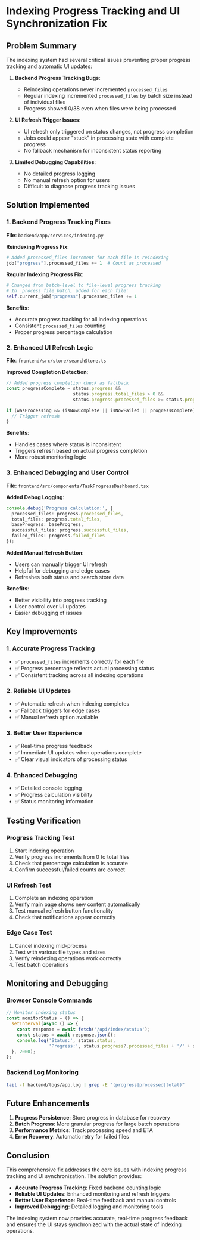 # Indexing Progress Tracking and UI Synchronization Fix

## Problem Summary

The indexing system had several critical issues preventing proper progress tracking and automatic UI updates:

1. **Backend Progress Tracking Bugs**:
   - Reindexing operations never incremented `processed_files`
   - Regular indexing incremented `processed_files` by batch size instead of individual files
   - Progress showed 0/38 even when files were being processed

2. **UI Refresh Trigger Issues**:
   - UI refresh only triggered on status changes, not progress completion
   - Jobs could appear "stuck" in processing state with complete progress
   - No fallback mechanism for inconsistent status reporting

3. **Limited Debugging Capabilities**:
   - No detailed progress logging
   - No manual refresh option for users
   - Difficult to diagnose progress tracking issues

## Solution Implemented

### 1. Backend Progress Tracking Fixes

**File**: `backend/app/services/indexing.py`

**Reindexing Progress Fix**:
```python
# Added processed_files increment for each file in reindexing
job["progress"].processed_files += 1  # Count as processed
```

**Regular Indexing Progress Fix**:
```python
# Changed from batch-level to file-level progress tracking
# In _process_file_batch, added for each file:
self.current_job["progress"].processed_files += 1
```

**Benefits**:
- Accurate progress tracking for all indexing operations
- Consistent `processed_files` counting
- Proper progress percentage calculation

### 2. Enhanced UI Refresh Logic

**File**: `frontend/src/store/searchStore.ts`

**Improved Completion Detection**:
```typescript
// Added progress completion check as fallback
const progressComplete = status.progress && 
                         status.progress.total_files > 0 && 
                         status.progress.processed_files >= status.progress.total_files;

if (wasProcessing && (isNowComplete || isNowFailed || progressComplete)) {
  // Trigger refresh
}
```

**Benefits**:
- Handles cases where status is inconsistent
- Triggers refresh based on actual progress completion
- More robust monitoring logic

### 3. Enhanced Debugging and User Control

**File**: `frontend/src/components/TaskProgressDashboard.tsx`

**Added Debug Logging**:
```typescript
console.debug('Progress calculation:', {
  processed_files: progress.processed_files,
  total_files: progress.total_files,
  baseProgress: baseProgress,
  successful_files: progress.successful_files,
  failed_files: progress.failed_files
});
```

**Added Manual Refresh Button**:
- Users can manually trigger UI refresh
- Helpful for debugging and edge cases
- Refreshes both status and search store data

**Benefits**:
- Better visibility into progress tracking
- User control over UI updates
- Easier debugging of issues

## Key Improvements

### 1. Accurate Progress Tracking
- ✅ `processed_files` increments correctly for each file
- ✅ Progress percentage reflects actual processing status
- ✅ Consistent tracking across all indexing operations

### 2. Reliable UI Updates
- ✅ Automatic refresh when indexing completes
- ✅ Fallback triggers for edge cases
- ✅ Manual refresh option available

### 3. Better User Experience
- ✅ Real-time progress feedback
- ✅ Immediate UI updates when operations complete
- ✅ Clear visual indicators of processing status

### 4. Enhanced Debugging
- ✅ Detailed console logging
- ✅ Progress calculation visibility
- ✅ Status monitoring information

## Testing Verification

### Progress Tracking Test
1. Start indexing operation
2. Verify progress increments from 0 to total files
3. Check that percentage calculation is accurate
4. Confirm successful/failed counts are correct

### UI Refresh Test
1. Complete an indexing operation
2. Verify main page shows new content automatically
3. Test manual refresh button functionality
4. Check that notifications appear correctly

### Edge Case Test
1. Cancel indexing mid-process
2. Test with various file types and sizes
3. Verify reindexing operations work correctly
4. Test batch operations

## Monitoring and Debugging

### Browser Console Commands
```javascript
// Monitor indexing status
const monitorStatus = () => {
  setInterval(async () => {
    const response = await fetch('/api/index/status');
    const status = await response.json();
    console.log('Status:', status.status, 
                'Progress:', status.progress?.processed_files + '/' + status.progress?.total_files);
  }, 2000);
};
```

### Backend Log Monitoring
```bash
tail -f backend/logs/app.log | grep -E "(progress|processed|total)"
```

## Future Enhancements

1. **Progress Persistence**: Store progress in database for recovery
2. **Batch Progress**: More granular progress for large batch operations
3. **Performance Metrics**: Track processing speed and ETA
4. **Error Recovery**: Automatic retry for failed files

## Conclusion

This comprehensive fix addresses the core issues with indexing progress tracking and UI synchronization. The solution provides:

- **Accurate Progress Tracking**: Fixed backend counting logic
- **Reliable UI Updates**: Enhanced monitoring and refresh triggers
- **Better User Experience**: Real-time feedback and manual controls
- **Improved Debugging**: Detailed logging and monitoring tools

The indexing system now provides accurate, real-time progress feedback and ensures the UI stays synchronized with the actual state of indexing operations.
